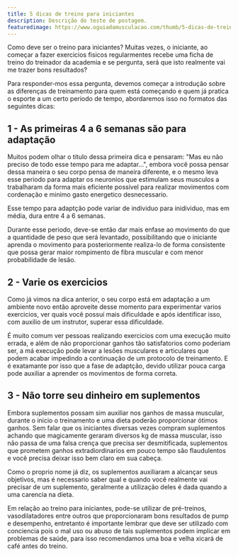 ```yaml
---
title: 5 dicas de treino para iniciantes 
description: Descrição do teste de postagem.
featuredimage: https://www.oguiadamusculacao.com/thumb/5-dicas-de-treino-para-iniciantes.png
---
```

<p>Como deve ser o treino para iniciantes? Muitas vezes, o iniciante, ao começar a fazer exercicios fisicos regularmentes recebe uma ficha de treino do treinador da academia e se pergunta, será que isto realmente vai me trazer bons resultados?</p>
<p>Para responder-mos essa pergunta, devemos começar a introdução sobre as diferenças de treinamento para quem está começando e quem já pratica o esporte a um certo periodo de tempo, abordaremos isso no formatos das seguintes dicas:</p>
<h2>1 - As primeiras 4 a 6 semanas são para adaptação</h2>
<p>Muitos podem olhar o titulo dessa primeira dica e pensaram: "Mas eu não preciso de todo esse tempo para me adaptar...", embora você possa pensar dessa maneira o seu corpo pensa de maneira diferente, e o mesmo leva esse periodo para adaptar os neuronios que estimulam seus musculos a trabalharam da forma mais eficiente possivel para realizar movimentos com cordenação e minimo gasto energetico desnecessario.</p>
<p>Esse tempo para adaptção pode variar de individuo para inidividuo, mas em média, dura entre 4 a 6 semanas.</p>
<p>Durante esse periodo, deve-se então dar mais enfase ao movimento do que a quantidade de peso que será levantado, possibilitando que o iniciante aprenda o movimento para posteriormente realiza-lo de forma consistente que possa gerar maior rompimento de fibra muscular e com menor probabilidade de lesão.</p>
<h2>2 - Varie os exercicios</h2>
<p>Como já vimos na dica anterior, o seu corpo está em adaptação a um ambiente novo então aproveite desse momento para experimentar varios exercicios, ver quais você possuí mais dificuldade e após identificar isso, com auxilio de um instrutor, superar essa dificuldade.</p>
<p>É muito comum ver pessoas realizando exercicios com uma execução muito errada, e além de não proporcionar ganhos tão satisfatorios como poderiam ser, a má execução pode levar a lesões musculares e articulares que podem acabar impedindo a continuação de um protocolo de treinamento. E é exatamante por isso que a fase de adaptção, devido utilizar pouca carga pode auxiliar a aprender os movimentos de forma correta.</p>
<h2>3 - Não torre seu dinheiro em suplementos</h2>
<p>Embora suplementos possam sim auxiliar nos ganhos de massa muscular, durante o inicio o treinamento e uma dieta poderão proporcionar ótimos ganhos. Sem falar que os iniciantes diversas vezes compram suplementos achando que magicamente geraram diversos kg de massa muscular, isso não passa de uma falsa crença que precisa ser desmitificada, suplementos que prometem ganhos extradiordinarios em pouco tempo são flaudulentos e você precisa deixar isso bem claro em sua cabeça.</p>
<p>Como o proprio nome já diz, os suplementos auxiliaram a alcançar seus objetivos, mas é necessario saber qual e quando você realmente vai precisar de um suplemento, geralmente a utilização deles é dada quando a uma carencia na dieta.</p>
<p>Em relação ao treino para iniciantes, pode-se utilizar de pré-treinos, vasodilatadores entre outros que proporcionaram bons resultados de pump e desempenho, entretanto é importante lembrar que deve ser utilizado com conciencia pois o mal uso ou abuso de tais suplementos podem implicar em problemas de saúde, para isso recomendamos uma boa e velha xicará de café antes do treino.</p>
